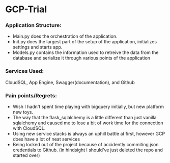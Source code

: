 # GCP-Trial

### Application Structure:

- Main.py does the orchestration of the application.
- Init.py does the largest part of the setup of the application, initializes settings and starts app.
- Models.py contains the information used to retreive the data from the database and serialize it through various points of the application

### Services Used:

CloudSQL, App Engine, Swagger(documentation), and Github

### Pain points/Regrets:

- Wish I hadn't spent time playing with bigquery initially, but new platform new toys.
- The way that the flask_sqlalchemy is a little different than just vanilla sqlalchemy and caused me to lose a bit of work time for the connection with CloudSQL.
- Using new service stacks is always an uphill battle at first, however GCP does have a lot of neat services
- Being locked out of the project because of accidently commiting json credentials to Github. (in hindsight I should've just deleted the repo and started over)
